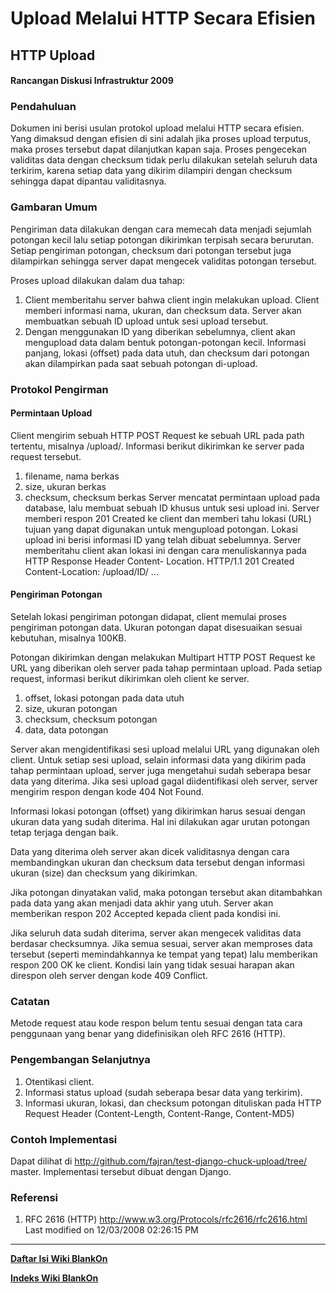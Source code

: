 # Upload Melalui HTTP Secara Efisien
## HTTP Upload

#### Rancangan Diskusi Infrastruktur 2009


### Pendahuluan
Dokumen ini berisi usulan protokol upload melalui HTTP secara efisien. Yang
dimaksud dengan efisien di sini adalah jika proses upload terputus, maka proses
tersebut dapat dilanjutkan kapan saja. Proses pengecekan validitas data dengan
checksum tidak perlu dilakukan setelah seluruh data terkirim, karena setiap
data yang dikirim dilampiri dengan checksum sehingga dapat dipantau
validitasnya.

### Gambaran Umum
Pengiriman data dilakukan dengan cara memecah data menjadi sejumlah potongan
kecil lalu setiap potongan dikirimkan terpisah secara berurutan. Setiap
pengiriman potongan, checksum dari potongan tersebut juga dilampirkan sehingga
server dapat mengecek validitas potongan tersebut.

Proses upload dilakukan dalam dua tahap:
   1. Client memberitahu server bahwa client ingin melakukan upload. Client
      memberi informasi nama, ukuran, dan checksum data. Server akan membuatkan
      sebuah ID upload untuk sesi upload tersebut.
   2. Dengan menggunakan ID yang diberikan sebelumnya, client akan mengupload
      data dalam bentuk potongan-potongan kecil. Informasi panjang, lokasi
      (offset) pada data utuh, dan checksum dari potongan akan dilampirkan pada
      saat sebuah potongan di-upload.

### Protokol Pengirman

#### Permintaan Upload
Client mengirim sebuah HTTP POST Request ke sebuah URL pada path tertentu,
misalnya /upload/. Informasi berikut dikirimkan ke server pada request
tersebut.
   1. filename, nama berkas
   2. size, ukuran berkas
   3. checksum, checksum berkas
Server mencatat permintaan upload pada database, lalu membuat sebuah ID khusus
untuk sesi upload ini.
Server memberi respon 201 Created ke client dan memberi tahu lokasi (URL)
tujuan yang dapat digunakan untuk mengupload potongan. Lokasi upload ini berisi
informasi ID yang telah dibuat sebelumnya. Server memberitahu client akan
lokasi ini dengan cara menuliskannya pada HTTP Response Header Content-
Location.
HTTP/1.1 201 Created
Content-Location: /upload/ID/
...
#### Pengiriman Potongan
Setelah lokasi pengiriman potongan didapat, client memulai proses pengiriman
potongan data. Ukuran potongan dapat disesuaikan sesuai kebutuhan, misalnya
100KB.

Potongan dikirimkan dengan melakukan Multipart HTTP POST Request ke URL yang
diberikan oleh server pada tahap permintaan upload. Pada setiap request,
informasi berikut dikirimkan oleh client ke server.
   1. offset, lokasi potongan pada data utuh
   2. size, ukuran potongan
   3. checksum, checksum potongan
   4. data, data potongan

Server akan mengidentifikasi sesi upload melalui URL yang digunakan oleh
client. Untuk setiap sesi upload, selain informasi data yang dikirim pada tahap
permintaan upload, server juga mengetahui sudah seberapa besar data yang
diterima. Jika sesi upload gagal diidentifikasi oleh server, server mengirim
respon dengan kode 404 Not Found.

Informasi lokasi potongan (offset) yang dikirimkan harus sesuai dengan ukuran
data yang sudah diterima. Hal ini dilakukan agar urutan potongan tetap terjaga
dengan baik.

Data yang diterima oleh server akan dicek validitasnya dengan cara
membandingkan ukuran dan checksum data tersebut dengan informasi ukuran (size)
dan checksum yang dikirimkan.

Jika potongan dinyatakan valid, maka potongan tersebut akan ditambahkan pada
data yang akan menjadi data akhir yang utuh. Server akan memberikan respon 202
Accepted kepada client pada kondisi ini.

Jika seluruh data sudah diterima, server akan mengecek validitas data berdasar
checksumnya. Jika semua sesuai, server akan memproses data tersebut (seperti
memindahkannya ke tempat yang tepat) lalu memberikan respon 200 OK ke client.
Kondisi lain yang tidak sesuai harapan akan direspon oleh server dengan kode 409 Conflict.

### Catatan
Metode request atau kode respon belum tentu sesuai dengan tata cara penggunaan
yang benar yang didefinisikan oleh RFC 2616 (HTTP).

### Pengembangan Selanjutnya
   1. Otentikasi client.
   2. Informasi status upload (sudah seberapa besar data yang terkirim).
   3. Informasi ukuran, lokasi, dan checksum potongan dituliskan pada HTTP
      Request Header (Content-Length, Content-Range, Content-MD5)

### Contoh Implementasi
Dapat dilihat di ​http://github.com/fajran/test-django-chuck-upload/tree/
master.
Implementasi tersebut dibuat dengan Django.

### Referensi
   1. RFC 2616 (HTTP) ​http://www.w3.org/Protocols/rfc2616/rfc2616.html
Last modified on 12/03/2008 02:26:15 PM


 
---
[**Daftar Isi Wiki BlankOn**](/DaftarIsi/README.html)
 
[**Indeks Wiki BlankOn**](/Indeks.html)
